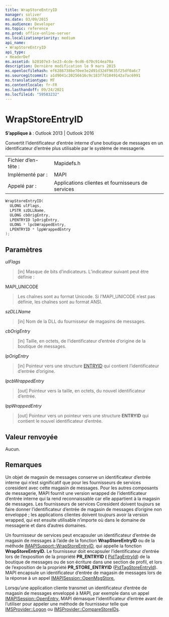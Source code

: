 ```yaml
---
title: WrapStoreEntryID
manager: soliver
ms.date: 03/09/2015
ms.audience: Developer
ms.topic: reference
ms.prod: office-online-server
ms.localizationpriority: medium
api_name:
- WrapStoreEntryID
api_type:
- HeaderDef
ms.assetid: b20107e3-5e23-4cde-9cd6-670c914ea70a
description: Dernière modification le 9 mars 2015
ms.openlocfilehash: ef6286738be70ee3e2d91d32df9635f25df0a6c7
ms.sourcegitcommit: a1d9041c20256616c9c183f7d1049142a7ac6991
ms.translationtype: MT
ms.contentlocale: fr-FR
ms.lasthandoff: 09/24/2021
ms.locfileid: "59583232"
---
```

# <a name="wrapstoreentryid"></a>WrapStoreEntryID

  
  
**S’applique à** : Outlook 2013 | Outlook 2016 
  
Convertit l’identificateur d’entrée interne d’une boutique de messages en un identificateur d’entrée plus utilisable par le système de messagerie. 
  
|||
|:-----|:-----|
|Fichier d’en-tête :  <br/> |Mapidefs.h  <br/> |
|Implémenté par :  <br/> |MAPI  <br/> |
|Appelé par :  <br/> |Applications clientes et fournisseurs de services  <br/> |
   
```cpp
WrapStoreEntryID(
  ULONG ulFlags,
  LPSTR szDLLName,
  ULONG cbOrigEntry,
  LPENTRYID lpOrigEntry,
  ULONG * lpcbWrappedEntry,
  LPENTRYID * lppWrappedEntry
);
```

## <a name="parameters"></a>Paramètres

 _ulFlags_
  
> [in] Masque de bits d’indicateurs. L’indicateur suivant peut être définie :
    
MAPI_UNICODE 
  
> Les chaînes sont au format Unicode. Si l’MAPI_UNICODE n’est pas définie, les chaînes sont au format ANSI. 
    
 _szDLLName_
  
> [in] Nom de la DLL du fournisseur de magasins de messages. 
    
 _cbOrigEntry_
  
> [in] Taille, en octets, de l’identificateur d’entrée d’origine de la boutique de messages. 
    
 _lpOrigEntry_
  
> [in] Pointeur vers une structure [ENTRYID](entryid.md) qui contient l’identificateur d’entrée d’origine. 
    
 _lpcbWrappedEntry_
  
> [out] Pointeur vers la taille, en octets, du nouvel identificateur d’entrée. 
    
 _lppWrappedEntry_
  
> [out] Pointeur vers un pointeur vers une structure **ENTRYID** qui contient le nouvel identificateur d’entrée. 
    
## <a name="return-value"></a>Valeur renvoyée

Aucun.
  
## <a name="remarks"></a>Remarques

Un objet de magasin de messages conserve un identificateur d’entrée interne qui n’est significatif que pour les fournisseurs de services coresident avec cette magasin de messages. Pour les autres composants de messagerie, MAPI fournit une version wrapped de l’identificateur d’entrée interne qui la rend reconnaissable car elle appartient à la magasin de messages. Les fournisseurs de services Coresident doivent toujours se faire donner l’identificateur d’entrée de magasin de messages d’origine non enveloppé ; les applications clientes doivent toujours avoir la version wrapped, qui est ensuite utilisable n’importe où dans le domaine de messagerie et dans d’autres domaines. 
  
Un fournisseur de services peut encapsuler un identificateur d’entrée de magasin de messages à l’aide de la fonction **WrapStoreEntryID** ou de la méthode [IMAPISupport::WrapStoreEntryID,](imapisupport-wrapstoreentryid.md) qui appelle la fonction **WrapStoreEntryID.** Le fournisseur doit encapsuler l’identificateur d’entrée lors de l’exposition de la propriété **PR_ENTRYID (** [PidTagEntryId](pidtagentryid-canonical-property.md)) de la boutique de messages ou de son écriture dans une section de profil, et lors de l’exposition de la propriété **PR_STORE_ENTRYID** ([PidTagStoreEntryId](pidtagstoreentryid-canonical-property.md)). MAPI encapsule un identificateur d’entrée de magasin de messages lors de la réponse à un appel [IMAPISession::OpenMsgStore.](imapisession-openmsgstore.md) 
  
Lorsqu’une application cliente transmet un identificateur d’entrée de magasin de messages enveloppé à MAPI, par exemple dans un appel [IMAPISession::OpenEntry,](imapisession-openentry.md) MAPI démasque l’identificateur d’entrée avant de l’utiliser pour appeler une méthode de fournisseur telle que [IMSProvider::Logon](imsprovider-logon.md) ou [IMSProvider::CompareStoreIDs](imsprovider-comparestoreids.md). 
  

